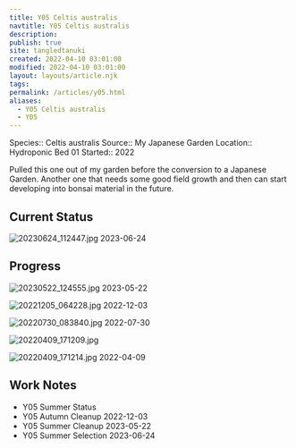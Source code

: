 ```yaml
---
title: Y05 Celtis australis
navtitle: Y05 Celtis australis
description: 
publish: true
site: tangledtanuki
created: 2022-04-10 03:01:00
modified: 2022-04-10 03:01:00
layout: layouts/article.njk
tags: 
permalink: /articles/y05.html
aliases:
  - Y05 Celtis australis
  - Y05
---
```


Species:: Celtis australis
Source:: My Japanese Garden
Location:: Hydroponic Bed 01
Started:: 2022

Pulled this one out of my garden before the conversion to a Japanese Garden. Another one that needs some good field growth and then can start developing into bonsai material in the future.

## Current Status

![20230624_112447.jpg](/img/20230624_112447.jpg)
2023-06-24
## Progress

![20230522_124555.jpg](/img/20230522_124555.jpg)
2023-05-22

![20221205_064228.jpg](/img/20221205_064228.jpg)
2022-12-03

![20220730_083840.jpg](/img/20220730_083840.jpg)
2022-07-30

![20220409_171209.jpg](/img/20220409_171209.jpg)

![20220409_171214.jpg](/img/20220409_171214.jpg)
2022-04-09

## Work Notes

- Y05 Summer Status
- Y05 Autumn Cleanup 2022-12-03
- Y05 Summer Cleanup 2023-05-22
- Y05 Summer Selection 2023-06-24
